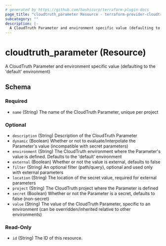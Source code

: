 ```yaml
---
# generated by https://github.com/hashicorp/terraform-plugin-docs
page_title: "cloudtruth_parameter Resource - terraform-provider-cloudtruth"
subcategory: ""
description: |-
  A CloudTruth Parameter and environment specific value (defaulting to the 'default' environment)
---
```


# cloudtruth_parameter (Resource)

A CloudTruth Parameter and environment specific value (defaulting to the 'default' environment)



<!-- schema generated by tfplugindocs -->
## Schema

### Required

- `name` (String) The name of the CloudTruth Parameter, unique per project

### Optional

- `description` (String) Description of the CloudTruth Parameter
- `dynamic` (Boolean) Whether or not to evaluate/interpolate the Parameter's value (incompatible with secret parameters)
- `environment` (String) The CloudTruth environment where the Parameter's value is defined. Defaults to the 'default' environment
- `external` (Boolean) Whether or not the value is external, defaults to false
- `filter` (String) An optional filter (path/query), optional and used only with external parameters
- `location` (String) The location of the secret value, required for external parameters
- `project` (String) The CloudTruth project where the Parameter is defined
- `secret` (Boolean) Whether or not the Parameter is a secret, defaults to false (non-secret)
- `value` (String) The value of the CloudTruth Parameter, specific to an environment (can be overridden/inherited relative to other environments)

### Read-Only

- `id` (String) The ID of this resource.


